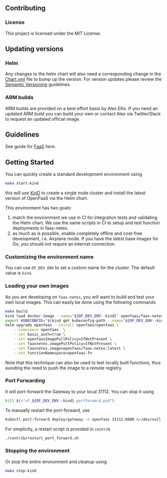 ## Contributing

### License

This project is licensed under the MIT License.

## Updating versions

### Helm

Any changes to the helm chart will also need a corresponding change in the [Chart.yml](https://github.com/openfaas/faas-netes/blob/master/chart/openfaas/Chart.yaml) file to bump up the version.
For version updates please review the [Semantic Versioning](https://semver.org/spec/v0.1.0.html) guidelines.

### ARM builds

ARM builds are provided on a best effort basis by Alex Ellis. If you need an updated ARM build you can build your own or contact Alex via Twitter/Slack to request an updated official image.

## Guidelines

See guide for [FaaS](https://github.com/openfaas/faas/blob/master/CONTRIBUTING.md) here.


## Getting Started

You can quickly create a standard development environment using

```sh
make start-kind
```

this will use [KinD](https://github.com/kubernetes-sigs/kind) to create a single node cluster and install the latest version of OpenFaaS via the Helm chart.

This environment has two goals:

1. match the environment we use in CI for integration tests and validating the Helm chart. We use the same scripts in CI to setup and test function deployments in faas-netes.
2. as much as is possible, enable completely offline and cost-free development, i.e. Airplane mode. If you have the latest base images for Go, you should not require an internet connection.



### Customizing the environment name
You can use `OF_DEV_ENV` to set a custom name for the cluster. The default value is `kind`.

### Loading your own images
As you are developing on `faas-netes`, you will want to build and test your own local images.  This can easily be done using the following commands

```sh
make build
kind load docker-image --name="${OF_DEV_ENV:-kind}" openfaas/faas-netes:latest
export KUBECONFIG="$(kind get kubeconfig-path --name="${OF_DEV_ENV:-kind}")"
helm upgrade openfaas --install openfaas/openfaas \
    --namespace openfaas  \
    --set basic_auth=true \
    --set openfaasImagePullPolicy=IfNotPresent \
    --set faasnetes.imagePullPolicy=IfNotPresent \
    --set faasnetes.image=openfaas/faas-netes:latest \
    --set functionNamespace=openfaas-fn
```

Note that this technique can also be used to test locally built functions, thus avoiding the need to push the image to a remote registry.

### Port Forwarding
It will port-forward the Gateway to your local 31112.  You can stop it using

```sh
kill $(<"of_${OF_DEV_ENV:-kind}_portforward.pid")
```

To manually restart the port-forward, use

```sh
kubectl port-forward deploy/gateway -n openfaas 31112:8080 &>/dev/null & echo -n "$!" > "of_${OF_DEV_ENV:-kind}_portforward.pid"
```

For simplicity, a restart script is provided in `contrib`

```sh
./contrib/restart_port_forward.sh
```

### Stopping the environment
Or stop the entire environment and cleanup using

```sh
make stop-kind
```

